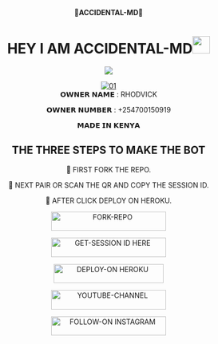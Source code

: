 


                     
                      
   <div align="center">
 👑<b>ACCIDENTAL-MD</b>👑</b>
	   
 
  
  
  <div align="center">
	  
</p>
</a>
<h1 align="center"><b>HEY I AM ACCIDENTAL-MD</b><img src="https://media.giphy.com/media/hvRJCLFzcasrR4ia7z/giphy.gif" width="35"></h1>


<p align="center">
  <a href="https://github.com/DenverCoder1/readme-typing-svg"><img src="https://readme-typing-svg.herokuapp.com?font=Time+New+Roman&color=cyan&size=25&center=true&vCenter=true&width=600&height=100&lines=Assalamu+O+Alaikum+Warahmatullah..&hearts;++;Self-taught+Back-End+Developer,;Always+creating+best+bots,;My+Hobby+Is+to+deploy+WhatsApp+bots,;Active+Hacker/Ready+to+hack+any+thing,;Love+to+learn+new+stuffs..<3"></a>
</p>

  <a href="https://ibb.co/N6NMDtn"><img src="https://telegra.ph/file/25b60ba1474cffb21969c.jpg" alt="01" border="0" /></a>                     
  𝗢𝗪𝗡𝗘𝗥 𝗡𝗔𝗠𝗘 : RHODVICK 
                       
 𝗢𝗪𝗡𝗘𝗥 𝗡𝗨𝗠𝗕𝗘𝗥 : +254700150919
                       
  𝗠𝗔𝗗𝗘 𝗜𝗡 𝗞𝗘𝗡𝗬𝗔 
  
## THE THREE STEPS TO MAKE THE BOT
	
📌 FIRST FORK THE REPO. 

📌 NEXT PAIR OR SCAN THE QR AND COPY THE SESSION ID.

📌 AFTER CLICK DEPLOY ON HEROKU. 

<a href="https://www.github.com/Rhodvick/fork"><img title="FORK-REPO" src="https://img.shields.io/badge/FORK-REPO-h?color=green&style=for-the-badge&logo=kenya" width="230" height="38.45"/></a></p>

  <a href="https://mbuvi-pair-code-w3re.onrender.com/pair"><img title="GET-SESSION ID HERE" src="https://img.shields.io/badge/GET-SESSION ID HERE-h?color=green&style=for-the-badge&logo=kenya" width="230" height="38.45"/></a></p>
 <a href="https://dashboard.heroku.com/new?template=https://github.com/Rhodvick/accidental-md"><img title="DEPLOY-ON HEROKU" src="https://img.shields.io/badge/DEPLOY-ON HEROKU-h?color=purple&style=for-the-badge&logo=heroku" width="220" height="38.45"/></a></p>
  <a href="https://www.youtube.com/@Rhodvick"><img title="YOUTUBE-CHANNEL" src="https://img.shields.io/badge/YOUTUBE-CHANNEL-h?color=green&style=for-the-badge&logo=kenya" width="230" height="38.45"/></a></p>
    <a href="https://www.instagram.com/rhodvick_jr"><img title="FOLLOW-ON INSTAGRAM" src="https://img.shields.io/badge/FOLLOW-ON INSTAGRAM-h?color=green&style=for-the-badge&logo=kenya" width="230" height="38.45"/></a></p>
